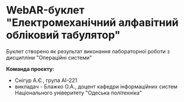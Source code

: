 # WebAR-буклет "Електромеханічний алфавітний обліковий табулятор"
Буклет створено як результат виконання лабораторної роботи з дисципліни "Операційні системи"

**Команда проєкту:**
- Снігур А.Є., група АІ-221
- викладач - Блажко О.А., доцент кафедри інформаційних систем Національного універитету "Одеська політехніка"
